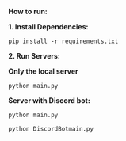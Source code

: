 **How to run:**

**1. Install Dependencies:**

`pip install -r requirements.txt`

**2. Run Servers:**

**Only the local server**

`python main.py`

**Server with Discord bot:**

`python main.py`

`python DiscordBotmain.py`
